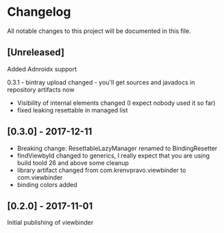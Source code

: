 ﻿# Changelog
All notable changes to this project will be documented in this file.

## [Unreleased]
Added Adnroidx support

0.3.1 - bintray upload changed - you'll get sources and javadocs in repository artifacts now
- Visibility of internal elements changed (I expect nobody used it so far)
- fixed leaking resettable in managed list

## [0.3.0] - 2017-12-11
- Breaking change: ResettableLazyManager renamed to BindingResetter
- findViewbyId changed to generics, I really expect that you are using build toold 26 and above
some cleanup
- library artifact changed from com.krenvpravo.viewbinder to com.viewbinder
- binding colors added

## [0.2.0] - 2017-11-01
Initial publishing of viewbinder
